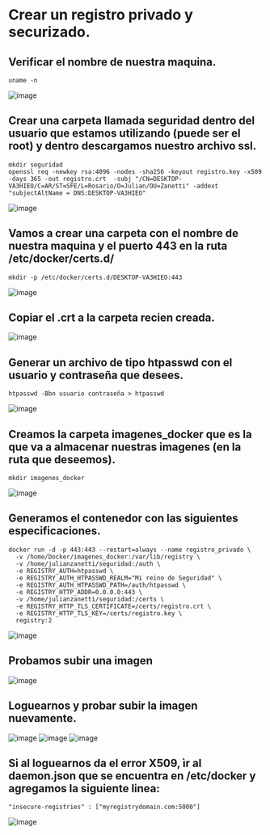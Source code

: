 # Crear un registro privado y securizado.
## Verificar el nombre de nuestra maquina.
```
uname -n
```
![image](https://github.com/julianzanetti/Docker-Udemy/assets/134458575/f8dc472a-1b46-4b16-80f7-62135382de66)

## Crear una carpeta llamada seguridad dentro del usuario que estamos utilizando (puede ser el root) y dentro descargamos nuestro archivo ssl.
```
mkdir seguridad
openssl req -newkey rsa:4096 -nodes -sha256 -keyout registro.key -x509 -days 365 -out registro.crt  -subj "/CN=DESKTOP-VA3HIEO/C=AR/ST=SFE/L=Rosario/O=Julian/OU=Zanetti" -addext "subjectAltName = DNS:DESKTOP-VA3HIEO"
```
![image](https://github.com/julianzanetti/Docker-Udemy/assets/134458575/7df94cb2-7ad5-47f8-9379-ba3a2fe0f013)

## Vamos a crear una carpeta con el nombre de nuestra maquina y el puerto 443 en la ruta /etc/docker/certs.d/
```
mkdir -p /etc/docker/certs.d/DESKTOP-VA3HIEO:443
```
![image](https://github.com/julianzanetti/Docker-Udemy/assets/134458575/3ef0d069-153c-4dd5-a9e7-bb5c77741255)

## Copiar el .crt a la carpeta recien creada.
![image](https://github.com/julianzanetti/Docker-Udemy/assets/134458575/60881e85-7f0c-452e-963d-fa1101777e90)

## Generar un archivo de tipo htpasswd con el usuario y contraseña que desees.
```
htpasswd -Bbn usuario contraseña > htpasswd
```
![image](https://github.com/julianzanetti/Docker-Udemy/assets/134458575/4b9e8a69-051e-4a54-90ad-9e1f90958ee4)

## Creamos la carpeta imagenes_docker que es la que va a almacenar nuestras imagenes (en la ruta que deseemos).
```
mkdir imagenes_docker
```
![image](https://github.com/julianzanetti/Docker-Udemy/assets/134458575/7876824c-cffa-48d2-91f8-fb60d0fe49f3)

## Generamos el contenedor con las siguientes especificaciones.
```
docker run -d -p 443:443 --restart=always --name registro_privado \
  -v /home/Docker/imagenes_docker:/var/lib/registry \
  -v /home/julianzanetti/seguridad:/auth \
  -e REGISTRY_AUTH=htpasswd \
  -e REGISTRY_AUTH_HTPASSWD_REALM="Mi reino de Seguridad" \
  -e REGISTRY_AUTH_HTPASSWD_PATH=/auth/htpasswd \
  -e REGISTRY_HTTP_ADDR=0.0.0.0:443 \
  -v /home/julianzanetti/seguridad:/certs \
  -e REGISTRY_HTTP_TLS_CERTIFICATE=/certs/registro.crt \
  -e REGISTRY_HTTP_TLS_KEY=/certs/registro.key \
  registry:2
```
![image](https://github.com/julianzanetti/Docker-Udemy/assets/134458575/42737bbd-b25f-4e73-8931-e0b4647120a7)

## Probamos subir una imagen
![image](https://github.com/julianzanetti/Docker-Udemy/assets/134458575/25b60adc-9de0-43f2-b937-86727359949a)

## Loguearnos y probar subir la imagen nuevamente.
![image](https://github.com/julianzanetti/Docker-Udemy/assets/134458575/ab98e130-10d7-4f7b-8bd8-bffa0b9b52da)
![image](https://github.com/julianzanetti/Docker-Udemy/assets/134458575/e40c0031-a71b-4378-8142-bfd8d0239fe2)
![image](https://github.com/julianzanetti/Docker-Udemy/assets/134458575/8fdde9d8-6392-4638-b637-d5b350db4147)

## Si al loguearnos da el error X509, ìr al daemon.json que se encuentra en /etc/docker y agregamos la siguiente linea:
```
"insecure-registries" : ["myregistrydomain.com:5000"]
```
![image](https://github.com/julianzanetti/Docker-Udemy/assets/134458575/89b75e97-c006-4d22-a78e-9fb6638b26ea)



